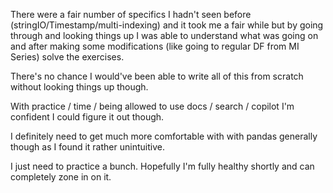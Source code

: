 There were a fair number of specifics I hadn't seen before (stringIO/Timestamp/multi-indexing) and it took me a fair while but by going through and looking things up I was able to understand what was going on and after making some modifications (like going to regular DF from MI Series) solve the exercises.

There's no chance I would've been able to write all of this from scratch without looking things up though.

With practice / time / being allowed to use docs / search / copilot I'm confident I could figure it out though.

I definitely need to get much more comfortable with with pandas generally though as I found it rather unintuitive.

I just need to practice a bunch. Hopefully I'm fully healthy shortly and can completely zone in on it.